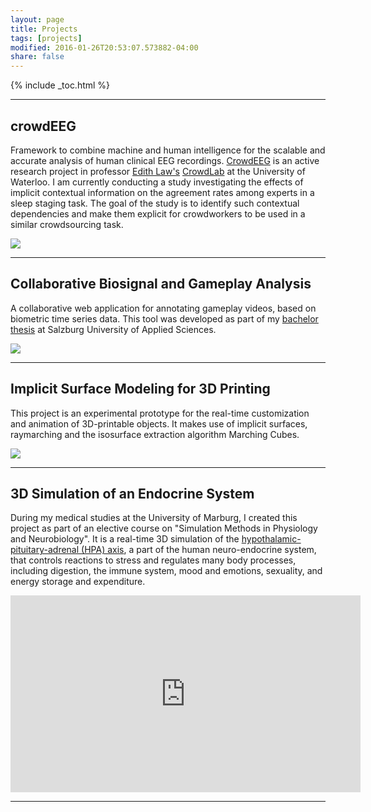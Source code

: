 ```yaml
---
layout: page
title: Projects
tags: [projects]
modified: 2016-01-26T20:53:07.573882-04:00
share: false
---
```


{% include _toc.html %}

---

## crowdEEG

Framework to combine machine and human intelligence for the scalable and accurate analysis of human clinical EEG recordings.
<a href="https://github.com/edithlmlaw/crowdeeg-viewer" target="_blank">CrowdEEG</a> is an active research project in professor <a href="http://edithlaw.ca/" target="_blank">Edith Law's</a> <a href="http://edithlaw.ca/people.html" target="_blank">CrowdLab</a> at the University of Waterloo. I am currently conducting a study investigating the effects of implicit contextual information on the agreement rates among experts in a sleep staging task. The goal of the study is to identify such contextual dependencies and make them explicit for crowdworkers to be used in a similar crowdsourcing task.

<div><a href="https://github.com/edithlmlaw/crowdeeg-viewer" target="_blank"><img src="{{ site.url }}/images/crowdeeg_expert_annotation_interface.png"></a></div>

---

## Collaborative Biosignal and Gameplay Analysis

A collaborative web application for annotating gameplay videos, based on biometric time series data. This tool was developed as part of my <a href="{{ site.url }}/publications/schaekermann_bachelorsthesis_2014.pdf" target="_blank">bachelor thesis</a> at Salzburg University of Applied Sciences.

<div><a href="{{ site.url }}/publications/schaekermann_bachelorsthesis_2014.pdf" target="_blank"><img src="{{ site.url }}/images/collaborative_biosignal_gameplay_video_annotation_tool.png"></a></div>

---

## Implicit Surface Modeling for 3D Printing

This project is an experimental prototype for the real-time customization and animation of 3D-printable objects. It makes use of implicit surfaces, raymarching and the isosurface extraction algorithm Marching Cubes.

<div><img src="{{ site.url }}/images/implicit_surface_modeling_for_3D_printing.png"></div>

---

## 3D Simulation of an Endocrine System

During my medical studies at the University of Marburg, I created this project as part of an elective course on "Simulation Methods in Physiology and Neurobiology". It is a real-time 3D simulation of the <a href="https://en.wikipedia.org/wiki/Hypothalamic%E2%80%93pituitary%E2%80%93adrenal_axis" target="_blank">hypothalamic-pituitary-adrenal (HPA) axis</a>, a part of the human neuro-endocrine system, that controls reactions to stress and regulates many body processes, including digestion, the immune system, mood and emotions, sexuality, and energy storage and expenditure.

<div><iframe width="560" height="315" src="https://www.youtube.com/embed/Me999FGPc6c" frameborder="0"> </iframe></div>

---